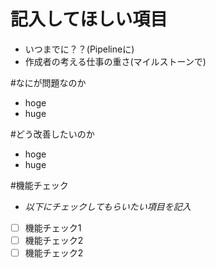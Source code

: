 # 記入してほしい項目
 - いつまでに？？(Pipelineに)
 - 作成者の考える仕事の重さ(マイルストーンで)

#なにが問題なのか
 - hoge
 - huge

#どう改善したいのか
 - hoge
 - huge

#機能チェック
 - *以下にチェックしてもらいたい項目を記入*
 - [ ] 機能チェック1
 - [ ] 機能チェック2
 - [ ] 機能チェック2
